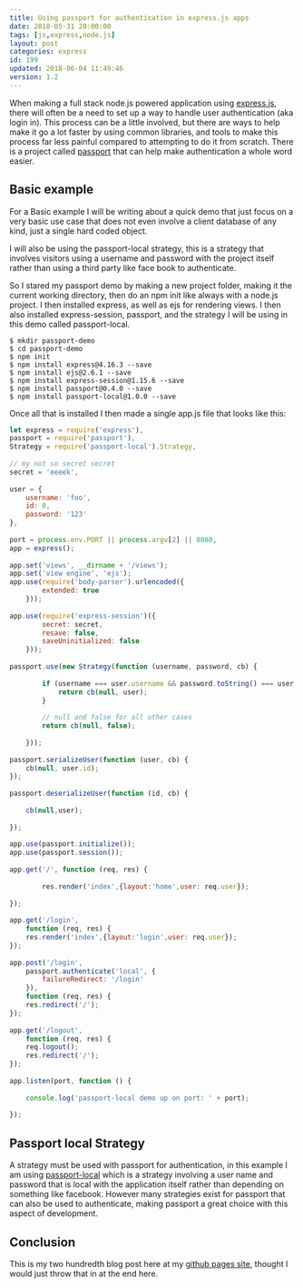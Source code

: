 ```yaml
---
title: Using passport for authentication in express.js apps
date: 2018-05-31 20:00:00
tags: [js,express,node.js]
layout: post
categories: express
id: 199
updated: 2018-06-04 11:49:46
version: 1.2
---
```


When making a full stack node.js powered application using [express.js](https://expressjs.com/), there will often be a need to set up a way to handle user authentication (aka login in). This process can be a little involved, but there are ways to help make it go a lot faster by using common libraries, and tools to make this process far less painful compared to attempting to do it from scratch. There is a project called [passport](https://www.npmjs.com/package/passport) that can help make authentication a whole word easier.

<!-- more -->

## Basic example

For a Basic example I will be writing about a quick demo that just focus on a very basic use case that does not even involve a client database of any kind, just a single hard coded object.

I will also be using the passport-local strategy, this is a strategy that involves visitors using a username and password with the project itself rather than using a third party like face book to authenticate.

So I stared my passport demo by making a new project folder, making it the current working directory, then do an npm init like always with a node.js project. I then installed express, as well as ejs for rendering views. I then also installed express-session, passport, and the strategy I will be using in this demo called passport-local.

```
$ mkdir passport-demo
$ cd passport-demo
$ npm init
$ npm install express@4.16.3 --save
$ npm install ejs@2.6.1 --save
$ npm install express-session@1.15.6 --save
$ npm install passport@0.4.0 --save
$ npm install passport-local@1.0.0 --save
```

Once all that is installed I then made a single app.js file that looks like this:

```js
let express = require('express'),
passport = require('passport'),
Strategy = require('passport-local').Strategy,
 
// my not so secret secret
secret = 'eeeek',
 
user = {
    username: 'foo',
    id: 0,
    password: '123'
},
 
port = process.env.PORT || process.argv[2] || 8080,
app = express();
 
app.set('views', __dirname + '/views');
app.set('view engine', 'ejs');
app.use(require('body-parser').urlencoded({
        extended: true
    }));
 
app.use(require('express-session')({
        secret: secret,
        resave: false,
        saveUninitialized: false
    }));
 
passport.use(new Strategy(function (username, password, cb) {
 
        if (username === user.username && password.toString() === user.password) {
            return cb(null, user);
        }
 
        // null and false for all other cases
        return cb(null, false);
 
    }));
 
passport.serializeUser(function (user, cb) {
    cb(null, user.id);
});
 
passport.deserializeUser(function (id, cb) {
 
    cb(null,user);
 
});
 
app.use(passport.initialize());
app.use(passport.session());
 
app.get('/', function (req, res) {
 
        res.render('index',{layout:'home',user: req.user});
 
});
 
app.get('/login',
    function (req, res) {
    res.render('index',{layout:'login',user: req.user});
});
 
app.post('/login',
    passport.authenticate('local', {
        failureRedirect: '/login'
    }),
    function (req, res) {
    res.redirect('/');
});
 
app.get('/logout',
    function (req, res) {
    req.logout();
    res.redirect('/');
});
 
app.listen(port, function () {
 
    console.log('passport-local demo up on port: ' + port);
 
});
```

## Passport local Strategy

A strategy must be used with passport for authentication, in this example I am using [passport-local](https://www.npmjs.com/package/passport-local) which is a strategy involving a user name and password that is local with the application itself rather than depending on something like facebook. However many strategies exist for passport that can also be used to authenticate, making passport a great choice with this aspect of development.

## Conclusion

This is my two hundredth blog post here at my [github pages site](https://dustinpfister.github.io), thought I would just throw that in at the end here.
